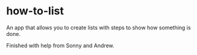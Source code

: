 how-to-list
===========

An app that allows you to create lists with steps to show how something is done.

Finished with help from Sonny and Andrew.
